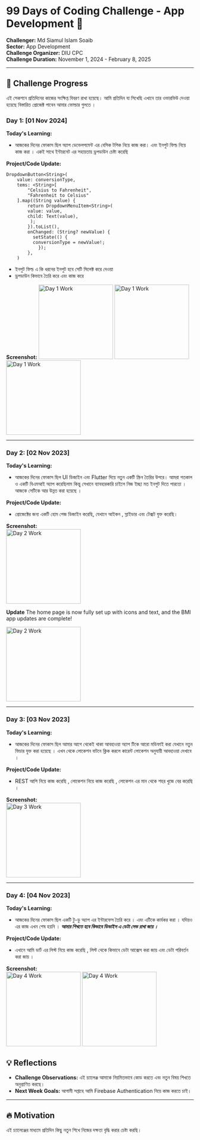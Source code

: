 # 99 Days of Coding Challenge - App Development 🚀
**Challenger:** Md Siamul Islam Soaib  
**Sector:** App Development  
**Challenge Organizer:** DIU CPC  
**Challenge Duration:** November 1, 2024 - February 8, 2025  

---

## 📅 Challenge Progress
এই সেকশনে প্রতিদিনের কাজের সংক্ষিপ্ত বিবরণ রাখা হয়েছে। আমি প্রতিদিন যা সিখেছি এখানে তার ওভারভিউ দেওয়া হয়েছে বিস্তারিত প্রোজেক্ট পাবেন আমার ফোল্ডার গুলতে । 

### Day 1: [01 Nov 2024]
**Today's Learning:**  
- আজকের দিনের ফোকাস ছিল অ্যাপ ডেভেলপমেন্ট এর বেসিক টপিক নিয়ে কাজ করা। এবং ইনপুট ফিল্ড নিয়ে কাজ করা । একই সাথে ইন্টারনেট এর সহায়তায় ড্রপডাউন চেষ্টা করেছি 
  
**Project/Code Update:**  
```
DropdownButton<String>(
    value: conversionType,
    tems: <String>[
        "Celsius to Fahrenheit",
        "Fahrenheit to Celsius"
    ].map((String value) {
        return DropdownMenuItem<String>(
        value: value,
        child: Text(value),
         );
        }).toList(),
        onChanged: (String? newValue) {
          setState(() {
          conversionType = newValue!;
            });
        },
    )

``` 
- ইনপুট ফিল্ড এ কি ধরনের ইনপুট হবে সেটি সিলেক্ট করে দেওয়া
- ড্রপডাউন কিভাবে তৈরি করে এবং কাজ করে 

**Screenshot:** 
<img src="assets/1.jpg" alt="Day 1 Work" width="200px">
<img src="assets/2.jpg" alt="Day 1 Work" width="200px">
<img src="assets/3.jpg" alt="Day 1 Work" width="200px">

---

 ### Day 2: [02 Nov 2023]
**Today's Learning:**  
- আজকের দিনের ফোকাস ছিল UI ডিজাইন এবং Flutter দিয়ে নতুন একটি স্ক্রিন তৈরির উপরে।  আমরা গতকাল ও একটি বিএমআই অ্যাপ করেছিলাম কিন্তু সেখানে ব্যাবহারকারি চাইলে নিজ ইচ্ছা মত ইনপুট দিতে পারতো । আজকে সেটিকে আর উন্নত করা হয়েছে । 

**Project/Code Update:**  
- প্রোজেক্টের জন্য একটি হোম পেজ ডিজাইন করেছি, যেখানে আইকন ,  স্লাইডার এবং টেক্সট যুক্ত করেছি।  

**Screenshot:**  
<img src="assets/4.jpg" alt="Day 2 Work" width="200px">

**Update**
The home page is now fully set up with icons and text, and the BMI app updates are complete!

<img src="assets/5.jpg" alt="Day 2 Work" width="200px">

---

 ### Day 3: [03 Nov 2023]
**Today's Learning:**  
- আজকের দিনের ফোকাস ছিল আমার আগে থেকেই থাকা আবহাওয়া অ্যাপ টিকে আরো মডিফাই করা যেখানে নতুন ফিচার যুক্ত করা হয়েছে । এখন থেকে লোকেশন বাটনে ক্লিক করলে কারেন্ট লোকেশন অনুযায়ী আবহাওয়া দেখাবে ।

**Project/Code Update:**  
- REST আপি নিয়ে কাজ করেছি , লোকেশন নিয়ে কাজ করেছি , লোকেশন এর মান থেকে শহর খুজে বের করেছি । 

**Screenshot:**  
<img src="assets/6.jpg" alt="Day 3 Work" width="200px">

---

 ### Day 4: [04 Nov 2023]
**Today's Learning:**  
- আজকের দিনের ফোকাস ছিল একটি টু-ডু অ্যাপ এর ইন্টারফেস তৈরি করে । এবং এটিকে কার্যকর করা । যদিয়ও এর কাজ এখন শেষ হয়নি । ***আমার শিখতে হবে কিভাবে ডিভাইস এ ডেটা সেভ রাখা জায় ।***

**Project/Code Update:**  
- এখানে আমি ডার্ট এর লিস্ট নিয়ে কাজ করেছি , লিস্ট থেকে কিভাবে ডেটা আক্সেস করা জায় এবং ডেটা পরিবর্তন করা জায় ।  

**Screenshot:**  
<img src="assets/7.jpg" alt="Day 4 Work" width="200px">
<img src="assets/8.jpg" alt="Day 4 Work" width="200px">
<!--
---

## 🏆 Weekly Summary
এই সেকশনে প্রতি সপ্তাহের শেষে আপনার অর্জন এবং শেখার সংক্ষিপ্ত বিবরণ দিন। 

**Week 1 Summary:**  
- এই সপ্তাহে মূলত Flutter এর বেসিক UI তৈরির কৌশল শিখেছি।  
- নতুন একটি স্ক্রিন ডিজাইন করেছি এবং প্রোজেক্টে যুক্ত করেছি।  
- Repo: [GitHub Link to Repo](https://github.com/mdsiamulislam/YourRepoName-99DaysWithCPC)

---

## 📸 Gallery
প্রতি সপ্তাহের সেরা কাজের কিছু স্ক্রিনশট এখানে আপলোড করুন।

---

## 🔗 Useful Links
- [Flutter Documentation](https://flutter.dev/docs)
- [Dart Language Guide](https://dart.dev/guides)

--- -->

## 💡 Reflections
- **Challenge Observations:** এই চ্যালেঞ্জ আমাকে নিয়মিতভাবে কোড করতে এবং নতুন বিষয় শিখতে অনুপ্রাণিত করছে।
- **Next Week Goals:** আগামী সপ্তাহে আমি Firebase Authentication নিয়ে কাজ করতে চাই।

---

## 🔥 Motivation
এই চ্যালেঞ্জের মাধ্যমে প্রতিদিন কিছু নতুন শিখে নিজের দক্ষতা বৃদ্ধি করার চেষ্টা করছি।

